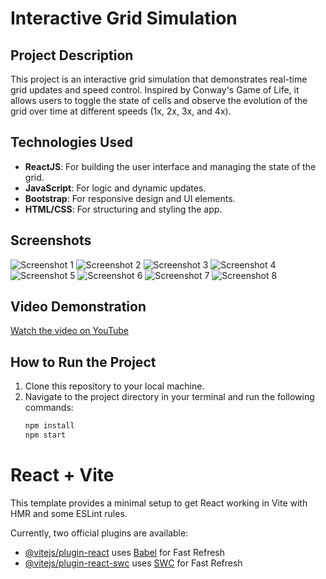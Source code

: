 # Interactive Grid Simulation

## Project Description
This project is an interactive grid simulation that demonstrates real-time grid updates and speed control. Inspired by Conway's Game of Life, it allows users to toggle the state of cells and observe the evolution of the grid over time at different speeds (1x, 2x, 3x, and 4x).

## Technologies Used
- **ReactJS**: For building the user interface and managing the state of the grid.
- **JavaScript**: For logic and dynamic updates.
- **Bootstrap**: For responsive design and UI elements.
- **HTML/CSS**: For structuring and styling the app.

## Screenshots
![Screenshot 1](assets/initial-grid-state.png)
![Screenshot 2](assets/running-state-1.png)
![Screenshot 3](assets/running-state-2.png)
![Screenshot 4](assets/running-state-3.png)
![Screenshot 5](assets/running-state-4.png)
![Screenshot 6](assets/control-panel.png)
![Screenshot 7](assets/speed-control.png)
![Screenshot 8](assets/use-of-reset.png)

## Video Demonstration
[Watch the video on YouTube](https://www.youtube.com/watch?v=2OZWzTtCj6c)


## How to Run the Project
1. Clone this repository to your local machine.
2. Navigate to the project directory in your terminal and run the following commands:
   ```bash
   npm install
   npm start

# React + Vite

This template provides a minimal setup to get React working in Vite with HMR and some ESLint rules.

Currently, two official plugins are available:

- [@vitejs/plugin-react](https://github.com/vitejs/vite-plugin-react/blob/main/packages/plugin-react/README.md) uses [Babel](https://babeljs.io/) for Fast Refresh
- [@vitejs/plugin-react-swc](https://github.com/vitejs/vite-plugin-react-swc) uses [SWC](https://swc.rs/) for Fast Refresh
